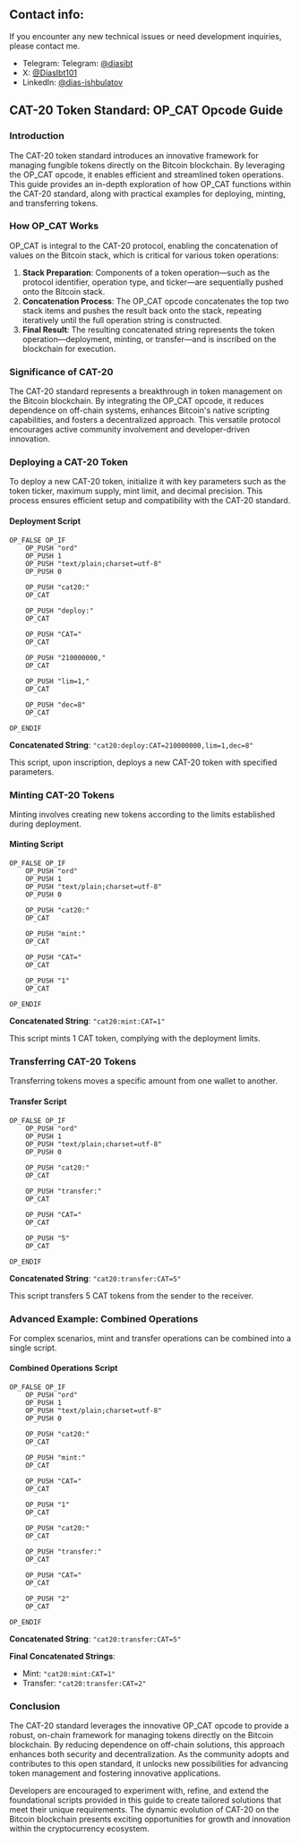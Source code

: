 ## Contact info:

If you encounter any new technical issues or need development inquiries, please contact me.

- Telegram: Telegram: [@diasibt](https://t.me/@diasibt)
- X: [@DiasIbt101](https://x.com/DiasIbt101)
- LinkedIn: [@dias-ishbulatov](https://www.linkedin.com/in/dias-ishbulatov/)



## CAT-20 Token Standard: OP_CAT Opcode Guide

### Introduction

The CAT-20 token standard introduces an innovative framework for managing fungible tokens directly on the Bitcoin blockchain. By leveraging the OP_CAT opcode, it enables efficient and streamlined token operations. This guide provides an in-depth exploration of how OP_CAT functions within the CAT-20 standard, along with practical examples for deploying, minting, and transferring tokens.

### How OP_CAT Works

OP_CAT is integral to the CAT-20 protocol, enabling the concatenation of values on the Bitcoin stack, which is critical for various token operations:

1. **Stack Preparation**: Components of a token operation—such as the protocol identifier, operation type, and ticker—are sequentially pushed onto the Bitcoin stack.
2. **Concatenation Process**: The OP_CAT opcode concatenates the top two stack items and pushes the result back onto the stack, repeating iteratively until the full operation string is constructed.
3. **Final Result**: The resulting concatenated string represents the token operation—deployment, minting, or transfer—and is inscribed on the blockchain for execution.

### Significance of CAT-20

The CAT-20 standard represents a breakthrough in token management on the Bitcoin blockchain. By integrating the OP_CAT opcode, it reduces dependence on off-chain systems, enhances Bitcoin's native scripting capabilities, and fosters a decentralized approach. This versatile protocol encourages active community involvement and developer-driven innovation.

### Deploying a CAT-20 Token

To deploy a new CAT-20 token, initialize it with key parameters such as the token ticker, maximum supply, mint limit, and decimal precision. This process ensures efficient setup and compatibility with the CAT-20 standard.

#### Deployment Script

```shell
OP_FALSE OP_IF
    OP_PUSH "ord"          
    OP_PUSH 1              
    OP_PUSH "text/plain;charset=utf-8"  
    OP_PUSH 0              

    OP_PUSH "cat20:"
    OP_CAT

    OP_PUSH "deploy:"
    OP_CAT

    OP_PUSH "CAT="
    OP_CAT

    OP_PUSH "210000000,"
    OP_CAT

    OP_PUSH "lim=1,"
    OP_CAT

    OP_PUSH "dec=8"
    OP_CAT

OP_ENDIF
```

**Concatenated String**: `"cat20:deploy:CAT=210000000,lim=1,dec=8"`

This script, upon inscription, deploys a new CAT-20 token with specified parameters.

### Minting CAT-20 Tokens

Minting involves creating new tokens according to the limits established during deployment.

#### Minting Script

```shell
OP_FALSE OP_IF
    OP_PUSH "ord"          
    OP_PUSH 1              
    OP_PUSH "text/plain;charset=utf-8"  
    OP_PUSH 0              

    OP_PUSH "cat20:"
    OP_CAT

    OP_PUSH "mint:"
    OP_CAT

    OP_PUSH "CAT="
    OP_CAT

    OP_PUSH "1"
    OP_CAT

OP_ENDIF
```

**Concatenated String**: `"cat20:mint:CAT=1"`

This script mints 1 CAT token, complying with the deployment limits.

### Transferring CAT-20 Tokens

Transferring tokens moves a specific amount from one wallet to another.

#### Transfer Script

```shell
OP_FALSE OP_IF
    OP_PUSH "ord"          
    OP_PUSH 1              
    OP_PUSH "text/plain;charset=utf-8"  
    OP_PUSH 0              

    OP_PUSH "cat20:"
    OP_CAT

    OP_PUSH "transfer:"
    OP_CAT

    OP_PUSH "CAT="
    OP_CAT

    OP_PUSH "5"
    OP_CAT

OP_ENDIF
```

**Concatenated String**: `"cat20:transfer:CAT=5"`

This script transfers 5 CAT tokens from the sender to the receiver.

### Advanced Example: Combined Operations

For complex scenarios, mint and transfer operations can be combined into a single script.

#### Combined Operations Script

```shell
OP_FALSE OP_IF
    OP_PUSH "ord"          
    OP_PUSH 1              
    OP_PUSH "text/plain;charset=utf-8"  
    OP_PUSH 0              

    OP_PUSH "cat20:"
    OP_CAT

    OP_PUSH "mint:"
    OP_CAT

    OP_PUSH "CAT="
    OP_CAT

    OP_PUSH "1"
    OP_CAT

    OP_PUSH "cat20:"
    OP_CAT

    OP_PUSH "transfer:"
    OP_CAT

    OP_PUSH "CAT="
    OP_CAT

    OP_PUSH "2"
    OP_CAT

OP_ENDIF
```

**Concatenated String**: `"cat20:transfer:CAT=5"`

**Final Concatenated Strings**: 
- Mint: `"cat20:mint:CAT=1"`
- Transfer: `"cat20:transfer:CAT=2"`

### Conclusion

The CAT-20 standard leverages the innovative OP_CAT opcode to provide a robust, on-chain framework for managing tokens directly on the Bitcoin blockchain. By reducing dependence on off-chain solutions, this approach enhances both security and decentralization. As the community adopts and contributes to this open standard, it unlocks new possibilities for advancing token management and fostering innovative applications.

Developers are encouraged to experiment with, refine, and extend the foundational scripts provided in this guide to create tailored solutions that meet their unique requirements. The dynamic evolution of CAT-20 on the Bitcoin blockchain presents exciting opportunities for growth and innovation within the cryptocurrency ecosystem.

